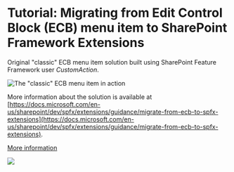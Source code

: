 # Tutorial: Migrating from Edit Control Block (ECB) menu item to SharePoint Framework Extensions

Original "classic" ECB menu item solution built using SharePoint Feature Framework user _CustomAction_.

![The "classic" ECB menu item in action](../images/ecb-menu-classic-output.png)

More information about the solution is available at [https://docs.microsoft.com/en-us/sharepoint/dev/spfx/extensions/guidance/migrate-from-ecb-to-spfx-extensions](https://docs.microsoft.com/en-us/sharepoint/dev/spfx/extensions/guidance/migrate-from-ecb-to-spfx-extensions).

[More information](../README.md)

<img src="https://m365-visitor-stats.azurewebsites.net/sp-dev-fx-extensions/tutorial-migrate-ecbmenu/01" />